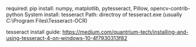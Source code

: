 required:
pip install: numpy, matplotlib, pytesseract, Pillow, opencv-contrib-python
System install: tesseract
Path: directroy of tesseract.exe (usually C:\Program Files\Tesseract-OCR)

tesseract install guide: https://medium.com/quantrium-tech/installing-and-using-tesseract-4-on-windows-10-4f7930313f82